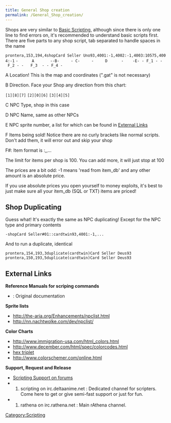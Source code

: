 ```yaml
---
title: General Shop creation
permalink: /General_Shop_creation/
---
```


Shops are very similar to [Basic Scripting](Basic_Scripting), although since there is only one line to find errors on, it's recommended to understand basic scripts first.
There are five parts to any shop script, tab separated to handle spaces in the name

`prontera,153,194,4`<TAB>`shop`<TAB>`Card Seller Uno`<TAB>`93,4001:-1,4002:-1,4003:10575,4004:-1`
`-      A       --B-     - C-     -     D      -    -E- - F_1 - - F_2 - -   F_3  - - F_4 -`

A
Location! This is the map and coordinates (".gat" is not necessary)

B
Direction. Face your Shop any direction from this chart:

`[1][8][7]`
`[2][0][6]`
`[3][4][5]`

C
NPC Type, shop in this case

D
NPC Name, same as other NPCs

E
NPC sprite number, a list for which can be found in [External Links](#External_Links)

F
Items being sold! Notice there are no curly brackets like normal scripts. Don't add them, it will error out and skip your shop

<!-- -->

F\#: Item format is <ItemID>:<price>,<ItemID>,<price>...

The limit for items per shop is 100. You can add more, it will just stop at 100

The prices are a bit odd: -1 means 'read from item_db' and any other amount is an absolute price.

If you use absolute prices you open yourself to money exploits, it's best to just make sure all your item_db (SQL or TXT) items are priced!

Shop Duplicating
----------------

Guess what! It's exactly the same as NPC duplicating! Except for the NPC type and primary contents

`-`<TAB>`shop`<TAB>`Card Seller#01::cardtwin`<TAB>`93,4001:-1,...`

And to run a duplicate, identical

`prontera,154,193,3`<TAB>`duplicate(cardtwin)`<TAB>`Card Seller Deus`<TAB>`93`
`prontera,150,193,5`<TAB>`duplicate(cardtwin)`<TAB>`Card Seller Deus`<TAB>`93`

External Links
--------------

**Reference Manuals for scriping commands**

-   : Original documentation

**Sprite lists**

-   <http://the-aria.org/Enhancements/npclist.html>
-   <http://nn.nachtwolke.com/dev/npclist/>

**Color Charts**

-   <http://www.immigration-usa.com/html_colors.html>
-   <http://www.december.com/html/spec/colorcodes.html>
-   [hex triplet](https://en.wikipedia.org/wiki/Hex_triplet)
-   <http://www.colorschemer.com/online.html>

**Support, Request and Release**

-   [Scripting Support on forums](http://rathena.org/board/forum/30-scripting-support/)
-   1.  scripting on irc.deltaanime.net : Dedicated channel for scripters. Come here to get or give semi-fast support or just for fun.
-   1.  rathena on irc.rathena.net : Main rAthena channel.

[Category:Scripting](Scripting)
